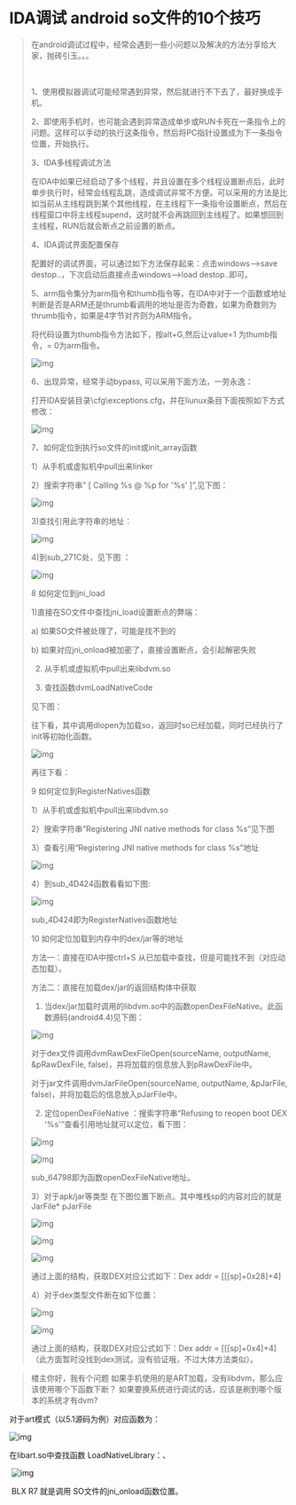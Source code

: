 # IDA调试 android so文件的10个技巧 
>
> 在android调试过程中，经常会遇到一些小问题以及解决的方法分享给大家，抛砖引玉。。。
>
> ​    
>
> 1、使用模拟器调试可能经常遇到异常，然后就进行不下去了，最好换成手机。
>
> 
>
> 2、即使用手机时，也可能会遇到异常造成单步或RUN卡死在一条指令上的问题。这样可以手动的执行这条指令，然后将PC指针设置成为下一条指令位置，开始执行。
>
> 
>
> 
>
> 3、IDA多线程调试方法
>
> 在IDA中如果已经启动了多个线程，并且设置在多个线程设置断点后，此时单步执行时，经常会线程乱跳，造成调试非常不方便。可以采用的方法是比如当前从主线程跳到某个其他线程，在主线程下一条指令设置断点，然后在线程窗口中将主线程supend，这时就不会再跳回到主线程了。如果想回到主线程，RUN后就会断点之前设置的断点。
>
> 
>
> 
>
> 4、IDA调试界面配置保存
>
> 配置好的调试界面，可以通过如下方法保存起来：点击windows—>save destop..，下次启动后直接点击windows—>load destop..即可。
>
> 
>
> 
>
> 5、arm指令集分为arm指令和thumb指令等，在IDA中对于一个函数或地址判断是否是ARM还是thrumb看调用的地址是否为奇数，如果为奇数则为thrumb指令，如果是4字节对齐则为ARM指令。
>
> 将代码设置为thumb指令方法如下，按alt+G,然后让value=1 为thumb指令，= 0为arm指令。
>
> ![img](images/768730_vz59tjja7xg156r.png)
>
> 
>
> 
>
> 
>
> 
>
> 
>
> 
>
> 6、出现异常，经常手动bypass, 可以采用下面方法，一劳永逸：
>
> 打开IDA安装目录\cfg\exceptions.cfg，并在liunux条目下面按照如下方式修改：
>
> 
>
> ![img](images/768730_ftdfm6of6br66my.png)
>
> 
>
> 7、如何定位到执行so文件的init或init_array函数
>
> 1）从手机或虚拟机中pull出来linker
>
> 2）搜索字符串” [ Calling %s @ %p for '%s' ]”,见下图：
>
> ![img](images/768730_24dkvo1thyvhekl.png)
>
> 3)查找引用此字符串的地址：
>
> ![img](images/768730_vh09et55djk0rhw.png)
>
> 4)到sub_271C处，见下图 ：
>
> ![img](images/768730_jc9c2mrku0frvev.png)
>
> 
>
> 8 如何定位到jni_load
>
> 1)直接在SO文件中查找jni_load设置断点的弊端：
>
> 
>
> a) 如果SO文件被处理了，可能是找不到的
>
> b) 如果对应jni_onload被加密了，直接设置断点，会引起解密失败
>
> 
>
> 2) 从手机或虚拟机中pull出来libdvm.so
>
> 3) 查找函数dvmLoadNativeCode
>
> 见下图：
>
> 
>
> 
>
> 
>
> 
>
> 
>
> 往下看，其中调用dlopen为加载so，返回时so已经加载，同时已经执行了init等初始化函数。 
>
> 
>
> ![img](images/768730_gq1gvhum8qpk9ki.png)
>
> 
>
> 再往下看：
>
> 
>
> 
>
> 
>
> 9 如何定位到RegisterNatives函数
>
> 1）从手机或虚拟机中pull出来libdvm.so
>
> 2）搜索字符串“Registering JNI native methods for class %s”见下图
>
> 
>
> 
>
> 3）查看引用“Registering JNI native methods for class %s”地址
>
> ![img](images/768730_lnip7l66axksffy.png)
>
> 4）到sub_4D424函数看看如下图:
>
> ![img](images/768730_1cfcwbdx8hd49jh.png)
>
> sub_4D424即为RegisterNatives函数地址 
>
> 10 如何定位加载到内存中的dex/jar等的地址
>
> 
>
> 方法一：直接在IDA中按ctrl+S 从已加载中查找，但是可能找不到（对应动态加载）。
>
> 方法二：直接在加载dex/jar的返回结构体中获取
>
> 1) 当dex/jar加载时调用的libdvm.so中的函数openDexFileNative。此函数源码(android4.4)见下图：
>
> 
>
> ![img](images/768730_hvp12b953g5i14x.png)
>
> 
>
> 对于dex文件调用dvmRawDexFileOpen(sourceName, outputName, &pRawDexFile, false)，并将加载的信息放入到pRawDexFile中。
>
> 对于jar文件调用dvmJarFileOpen(sourceName, outputName, &pJarFile, false)，并将加载后的信息放入pJarFile中。
>
> 2) 定位openDexFileNative ：搜索字符串“Refusing to reopen boot DEX '%s'”查看引用地址就可以定位，看下图：
>
> ![img](images/768730_rs31kjq17foo0tp.png)
>
> ![img](images/768730_t5o13v5a6o68z91.png)
>
> sub_64798即为函数openDexFileNative地址。
>
> 3）对于apk/jar等类型 在下图位置下断点。其中堆栈sp的内容对应的就是JarFile* pJarFile
>
> 
>
> 
>
> 
>
> ![img](images/768730_47vpjzbrj8pmw71.png)
>
> ![img](images/768730_thmda52f2evuyri.png)
>
> ![img](images/768730_nxche277tb209t2.png)
>
> 
>
> 通过上面的结构，获取DEX对应公式如下：Dex addr = [[[sp]+0x28]+4]
>
> 4）对于dex类型文件断在如下位置：
>
> 
>
> ![img](images/768730_x6n4m247346iv5u.png)
>
> ![img](images/768730_m5fral6zsu6x49n.png)
>
> 
>
> 通过上面的结构，获取DEX对应公式如下：Dex addr = [[[sp]+0x4]+4]（此方面暂时没找到dex测试，没有验证哦，不过大体方法类似）。









> 楼主你好，我有个问题
> 如果手机使用的是ART加载，没有libdvm，那么应该使用哪个下函数下断？
> 如果要换系统进行调试的话，应该是刷到哪个版本的系统才有dvm?

对于art模式（以5.1源码为例）对应函数为：

![img](images/768730_l7kx5sukcg3nixx.png)



   在libart.so中查找函数 LoadNativeLibrary：、

​           ![img](images/768730_lalx1xuzqnz4z0k.png)

​          BLX  R7  就是调用 SO文件的jni_onload函数位置。





